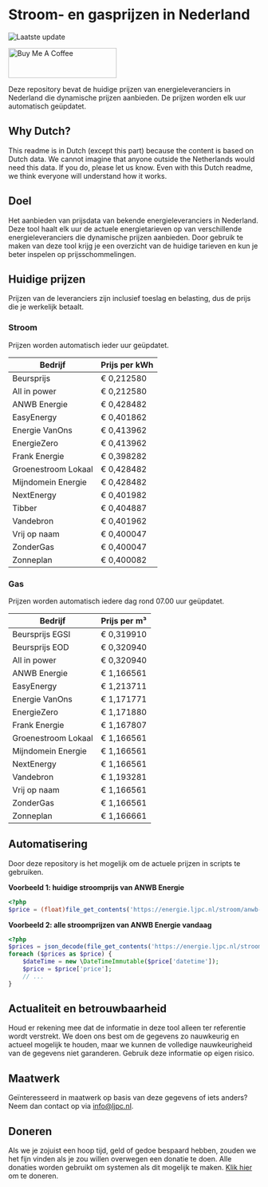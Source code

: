 # Stroom- en gasprijzen in Nederland

![Laatste update](https://img.shields.io/badge/laatste%20update-2025--09--09%2020%3A00%20CET-brightgreen)

<a href="https://www.buymeacoffee.com/Lars-" target="_blank"><img src="https://cdn.buymeacoffee.com/buttons/v2/default-orange.png" alt="Buy Me A Coffee" height="60" style="height: 60px !important;width: 217px !important;" ></a>

Deze repository bevat de huidige prijzen van energieleveranciers in Nederland die dynamische prijzen aanbieden. De prijzen worden elk uur automatisch geüpdatet.

## Why Dutch?

This readme is in Dutch (except this part) because the content is based on Dutch data. We cannot imagine that anyone outside the Netherlands would need this data. If you do, please let us know. Even with this Dutch readme, we think
everyone will understand how it works.

## Doel

Het aanbieden van prijsdata van bekende energieleveranciers in Nederland. Deze tool haalt elk uur de actuele energietarieven op van verschillende energieleveranciers die dynamische prijzen aanbieden. Door gebruik te maken van deze tool
krijg je een overzicht van de huidige tarieven en kun je beter inspelen op prijsschommelingen.

## Huidige prijzen

Prijzen van de leveranciers zijn inclusief toeslag en belasting, dus de prijs die je werkelijk betaalt.

### Stroom

Prijzen worden automatisch ieder uur geüpdatet.

 Bedrijf | Prijs per kWh 
---------|---------------
Beursprijs | € 0,212580
All in power | € 0,212580
ANWB Energie | € 0,428482
EasyEnergy | € 0,401862
Energie VanOns | € 0,413962
EnergieZero | € 0,413962
Frank Energie | € 0,398282
Groenestroom Lokaal | € 0,428482
Mijndomein Energie | € 0,428482
NextEnergy | € 0,401982
Tibber | € 0,404887
Vandebron | € 0,401962
Vrij op naam | € 0,400047
ZonderGas | € 0,400047
Zonneplan | € 0,400082


### Gas

Prijzen worden automatisch iedere dag rond 07.00 uur geüpdatet.

 Bedrijf | Prijs per m³ 
---------|--------------
Beursprijs EGSI | € 0,319910
Beursprijs EOD | € 0,320940
All in power | € 0,320940
ANWB Energie | € 1,166561
EasyEnergy | € 1,213711
Energie VanOns | € 1,171771
EnergieZero | € 1,171880
Frank Energie | € 1,167807
Groenestroom Lokaal | € 1,166561
Mijndomein Energie | € 1,166561
NextEnergy | € 1,166561
Vandebron | € 1,193281
Vrij op naam | € 1,166561
ZonderGas | € 1,166561
Zonneplan | € 1,166661


## Automatisering

Door deze repository is het mogelijk om de actuele prijzen in scripts te gebruiken.

**Voorbeeld 1: huidige stroomprijs van ANWB Energie**

```php
<?php
$price = (float)file_get_contents('https://energie.ljpc.nl/stroom/anwb-energie-nu.txt');

```

**Voorbeeld 2: alle stroomprijzen van ANWB Energie vandaag**

```php
<?php
$prices = json_decode(file_get_contents('https://energie.ljpc.nl/stroom/all-in-power-vandaag.json'),true);
foreach ($prices as $price) {
    $dateTime = new \DateTimeImmutable($price['datetime']);
    $price = $price['price'];
    // ...
}
```

## Actualiteit en betrouwbaarheid

Houd er rekening mee dat de informatie in deze tool alleen ter referentie wordt verstrekt. We doen ons best om de gegevens zo nauwkeurig en actueel mogelijk te houden, maar we kunnen de volledige nauwkeurigheid van de gegevens niet
garanderen. Gebruik deze informatie op eigen risico.

## Maatwerk

Geïnteresseerd in maatwerk op basis van deze gegevens of iets anders? Neem dan contact op
via [info@ljpc.nl](mailto:info@ljpc.nl?subject=Energie%20prijzen).

## Doneren

Als we je zojuist een hoop tijd, geld of gedoe bespaard hebben, zouden we het fijn vinden als je zou willen overwegen een
donatie te doen. Alle donaties worden gebruikt om systemen als dit mogelijk te
maken. [Klik hier](https://www.buymeacoffee.com/Lars-) om te doneren.

